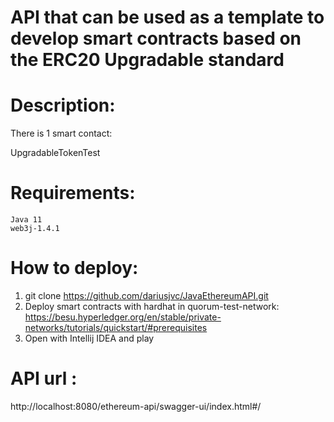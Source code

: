 # API that can be used as a template to develop smart contracts based on the ERC20 Upgradable standard

# Description:

There is 1 smart contact:

UpgradableTokenTest

# Requirements:

```shell
Java 11
web3j-1.4.1
```

# How to deploy:
1. git clone https://github.com/dariusjvc/JavaEthereumAPI.git
2. Deploy smart contracts with hardhat in quorum-test-network:
   https://besu.hyperledger.org/en/stable/private-networks/tutorials/quickstart/#prerequisites
3. Open with Intellij IDEA and play

# API url :
http://localhost:8080/ethereum-api/swagger-ui/index.html#/





